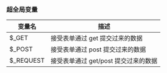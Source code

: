 ### 超全局变量

| 变量名     | 描述                                 |
| ---------- | ------------------------------------ |
| $\_GET     | 接受表单通过 get 提交过来的数据      |
| $\_POST    | 接受表单通过 post 提交过来的数据     |
| $\_REQUEST | 接受表单通过 get/post 提交过来的数据 |
